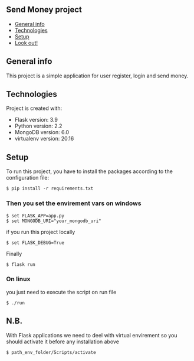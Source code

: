 ## Send Money project
* [General info](#general-info)
* [Technologies](#technologies)
* [Setup](#setup)
* [Look out!](#N.B.)

## General info
This project is a simple application for user register, login and send money.
	
## Technologies
Project is created with:
* Flask version: 3.9
* Python version: 2.2
* MongoDB version: 6.0
* virtualenv version: 20.16
	
## Setup
To run this project, you have to install the packages according to the configuration file:

```
$ pip install -r requirements.txt
```

### Then you set the envirement vars on windows

```
$ set FLASK_APP=app.py
$ set MONGODB_URI="your_mongodb_uri"
```

if you run this project locally

```
$ set FLASK_DEBUG=True
```
Finally

```
$ flask run
```
### On linux
you just need to execute the script on run file

```
$ ./run
```

## N.B.
With Flask applications we need to deel with virtual envirement so you should activate it before any installation above

```
$ path_env_folder/Scripts/activate
```
